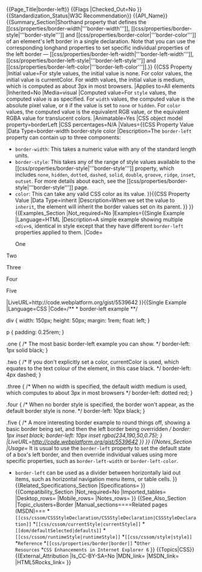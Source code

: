 {{Page_Title|border-left}}
{{Flags
|Checked_Out=No
}}
{{Standardization_Status|W3C Recommendation}}
{{API_Name}}
{{Summary_Section|Shorthand property that defines the [[css/properties/border-width|'''border-width''']], [[css/properties/border-style|'''border-style''']] and [[css/properties/border-color|'''border-color''']] of an element's left border in a single declaration. Note that you can use the corresponding longhand properties to set specific individual properties of the left border — [[css/properties/border-left-width|'''border-left-width''']], [[css/properties/border-left-style|'''border-left-style''']] and [[css/properties/border-left-color|'''border-left-color''']].}}
{{CSS Property
|Initial value=For style values, the initial value is none. For color values, the initial value is currentColor.  For width values, the initial value is medium, which is computed as about 3px in most browsers.
|Applies to=All elements
|Inherited=No
|Media=visual
|Computed value=For <code>style</code> values, the computed value is as specified. For <code>width</code> values, the computed value is the absolute pixel value, or <code>0</code> if the value is set to <code>none</code> or <code>hidden</code>. For <code>color</code> values, the computed value is the equivalent RGB value, or the equivalent RGBA value for translucent colors.
|Animatable=Yes
|CSS object model property=borderLeft
|CSS percentages=N/A
|Values={{CSS Property Value
|Data Type=border-width border-style color
|Description=The <code>border-left</code> property can contain up to three components:
* <code>border-width</code>: This takes a numeric value with any of the standard length units.
* <code>border-style</code>: This takes any of the range of style values available to the [[css/properties/border-style|'''border-style''']] property, which includes <code>none</code>, <code>hidden</code>, <code>dotted</code>, <code>dashed</code>, <code>solid</code>, <code>double</code>, <code>groove</code>, <code>ridge</code>, <code>inset</code>, <code>outset</code>. For more details about each, see the [[css/properties/border-style|'''border-style''']] page.
* <code>color</code>: This can take any valid CSS color as its value.
}}{{CSS Property Value
|Data Type=inherit
|Description=When we set the value to <code>inherit</code>, the element will inherit the border values set on its parent.
}}
}}
{{Examples_Section
|Not_required=No
|Examples={{Single Example
|Language=HTML
|Description=A simple example showing multiple <code>&lt;div&gt;</code>s, identical in style except that they have different <code>border-left</code> properties applied to them.
|Code=<div class="one"><p>One</p></div>
<div class="two"><p>Two</p></div>
<div class="three"><p>Three</p></div>
<div class="four"><p>Four</p></div>
<div class="five"><p>Five</p></div>
|LiveURL=http://code.webplatform.org/gist/5539642
}}{{Single Example
|Language=CSS
|Code=/**
 * border-left example
**/

div {
  width: 150px;
  height: 50px;
  margin: 1rem;
  float: left;
}

p {
  padding: 0.25rem;
}

.one {
  /* The most basic border-left example you can show. */ 
  border-left: 1px solid black;
}

.two {
  /* If you don't explicitly set a color, currentColor is used, which
     equates to the text colour of the element, in this case black.   */
  border-left: 4px dashed;
}

.three {
  /* When no width is specified, the default width medium is used,
     which computes to about 3px in most browsers */
  border-left: dotted red;
}

.four {
  /* When no border style is specified, the border won't appear,
     as the default border style is none. */
  border-left: 10px black;
}

.five {
  /* A more interesting border example to round things off,
     showing a basic border being set, and then the left
     border being overridden */
  border: 1px inset black;
  border-left: 10px inset rgba(234,190,50,0.75);
}
|LiveURL=http://code.webplatform.org/gist/5539642
}}
}}
{{Notes_Section
|Usage=* It is usual to use the <code>border-left</code> property to set the default state of a box's left border, and then override individual values using more specific properties, such as <code>border-left-width</code> or <code>border-left-color</code>.
* <code>border-left</code> can be used as a divider between horizontally laid out items, such as horizontal navigation menu items, or table cells.
}}
{{Related_Specifications_Section
|Specifications=
}}
{{Compatibility_Section
|Not_required=No
|Imported_tables=
|Desktop_rows=
|Mobile_rows=
|Notes_rows=
}}
{{See_Also_Section
|Topic_clusters=Border
|Manual_sections====Related pages (MSDN)===
*<code>[[css/cssom/CSSStyleDeclaration/CSSStyleDeclaration|CSSStyleDeclaration]]</code>
*<code>[[css/cssom/currentStyle|currentStyle]]</code>
*<code>[[dom/defaultSelected|defaults]]</code>
*<code>[[css/cssom/runtimeStyle|runtimeStyle]]</code>
*<code>[[css/cssom/style|style]]</code>
*<code>Reference</code>
*<code>[[css/properties/border|border]]</code>
*<code>Other Resources</code>
*<code>CSS Enhancements in Internet Explorer 6</code>
}}
{{Topics|CSS}}
{{External_Attribution
|Is_CC-BY-SA=No
|MDN_link=
|MSDN_link=
|HTML5Rocks_link=
}}